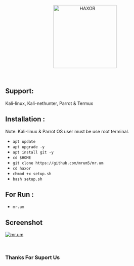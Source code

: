<p align="center"><a href="https://github.com/mr.um5/mr.um/"><img title="HAXOR" src="https://1.bp.blogspot.com/-ui9y_7kjZQQ/X65oQ5mMZ4I/AAAAAAAAADA/E7NzB1nhbpQn1J1mNGOX3Zx8WtJSrP5AwCLcBGAsYHQ/s320/20201113_170028.png" height="200" width="200"></a></p><br>

## Support:

Kali-linux, Kali-nethunter, Parrot & Termux
<br>
## Installation :
 
Note: Kali-linux & Parrot OS user must be use root terminal.
 
* `apt update` 
* `apt upgrade -y` 
* `apt install git -y`
* `cd $HOME`
* `git clone https://github.com/mrum5/mr.um` 
* `cd haxor` 
* `chmod +x setup.sh` 
* `bash setup.sh` 

## For Run : 
* `mr.um`

## Screenshot

<p> <a href="#"><img title="mr.um" src="https://github.com/mrum5">
</a> 
</p> 
<br>
<h3>Thanks For Suport Us</h3>
